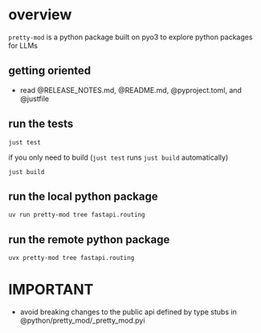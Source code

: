 # overview

`pretty-mod` is a python package built on pyo3 to explore python packages for LLMs

## getting oriented

- read @RELEASE_NOTES.md, @README.md, @pyproject.toml, and @justfile

## run the tests

```
just test
```

if you only need to build (`just test` runs `just build` automatically)

```
just build
```

## run the local python package

```
uv run pretty-mod tree fastapi.routing
```

## run the remote python package

```
uvx pretty-mod tree fastapi.routing
```

# IMPORTANT
- avoid breaking changes to the public api defined by type stubs in @python/pretty_mod/_pretty_mod.pyi